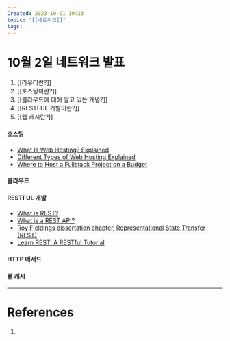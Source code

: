 ```yaml
---
Created: 2023-10-01 19:23
topic: "[[네트워크]]"
tags:
---
```

# 10월 2일 네트워크 발표

1. [[라우터란?]]
2. [[호스팅이란?]]
3. [[클라우드에 대해 알고 있는 개념?]]
4. [[RESTFUL 개발이란?]]
5. [[웹 캐시란?]]
#### 호스팅
- [What Is Web Hosting? Explained](https://www.youtube.com/watch?v=htbY9-yggB0)
- [Different Types of Web Hosting Explained](https://www.youtube.com/watch?v=AXVZYzw8geg)
- [Where to Host a Fullstack Project on a Budget](https://www.youtube.com/watch?v=Kx_1NYYJS7Q)
#### 클라우드
#### RESTFUL 개발
- [What is REST?](https://www.codecademy.com/article/what-is-rest)
- [What is a REST API?](https://www.redhat.com/en/topics/api/what-is-a-rest-api)
- [Roy Fieldings dissertation chapter, Representational State Transfer (REST)](https://www.ics.uci.edu/~fielding/pubs/dissertation/rest_arch_style.htm)
- [Learn REST: A RESTful Tutorial](https://restapitutorial.com/)
#### HTTP 메서드
#### 웹 캐시


---
# References
1. 